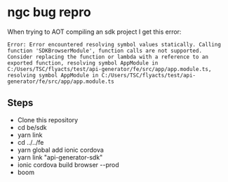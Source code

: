 # ngc bug repro

When trying to AOT compiling an sdk project I get this error:

```
Error: Error encountered resolving symbol values statically. Calling function 'SDKBrowserModule', function calls are not supported. Consider replacing the function or lambda with a reference to an exported function, resolving symbol AppModule in C:/Users/TSC/flyacts/test/api-generator/fe/src/app/app.module.ts, resolving symbol AppModule in C:/Users/TSC/flyacts/test/api-generator/fe/src/app/app.module.ts
```

## Steps

* Clone this repository
* cd be/sdk
* yarn link
* cd ../../fe
* yarn global add ionic cordova
* yarn link "api-generator-sdk"
* ionic cordova build browser --prod
* boom


